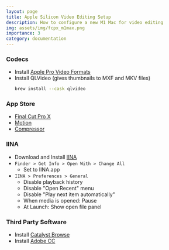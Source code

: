```yaml
---
layout: page
title: Apple Silicon Video Editing Setup
description: How to configure a new M1 Mac for video editing
img: assets/img/fcpx_m1max.png
importance: 3
category: documentation
---
```


### Codecs
- Install [Apple Pro Video Formats](https://support.apple.com/kb/DL2050?locale=en_US)
- Install QLVideo (gives thumbnails to MXF and MKV files)
    ```zsh
    brew install --cask qlvideo
    ```

### App Store
- [Final Cut Pro X](https://apps.apple.com/us/app/final-cut-pro/id424389933?mt=12)
- [Motion](https://apps.apple.com/us/app/motion/id434290957?mt=12)
- [Compressor](https://apps.apple.com/us/app/compressor/id424390742?mt=12)

### IINA 
- Download and Install [IINA](https://dl-portal.iina.io/IINA.v1.3.0.dmg)
- `Finder > Get Info > Open With > Change All`
    - Set to IINA.app
- `IINA > Preferences > General`
    - Disable playback history
    - Disable "Open Recent" menu
    - Disable "Play next item automatically" 
    - When media is opened: Pause
    - At Launch: Show open file panel 

### Third Party Software
- Install [Catalyst Browse](https://www.sonycreativesoftware.com/catalystbrowse)
- Install [Adobe CC](https://creativecloud.adobe.com)

